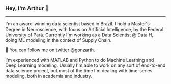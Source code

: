### Hey, I'm Arthur 👋

***

I'm an award-winning data scientist based in Brazil. I hold a Master's Degree in Neuroscience, with focus on Artificial Intelligence, by the Federal University of Pará. Currently I'm working as a Data Scientist @ Data H, doing ML modeling in the context of Supply Chain.


💬  You can follow me on twitter <a href="https://twitter.com/gonzarth">@gonzarth</a>.

I'm experienced with MATLAB and Python to do Machine Learning and Deep Learning modeling. Usually I'm able to work on any sort of end-to-end data science project, but most of the time I'm dealing with time-series modeling, both in academia and industry.
